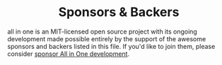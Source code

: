 <h1 align="center">Sponsors &amp; Backers</h1>

all in one is an MIT-licensed open source project with its ongoing development made possible entirely by the support of the awesome sponsors and backers listed in this file. If you'd like to join them, please consider [ sponsor All in One development](https://github.com/sponsors/ru44/).
